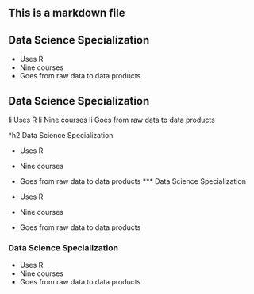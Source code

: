 ## This is a markdown file

## Data Science Specialization 

* Uses R 
* Nine courses 
* Goes from raw data to data products
## Data Science Specialization 

li Uses R 
li Nine courses 
li Goes from raw data to data products

*h2 Data Science Specialization 

* Uses R 
* Nine courses 
* Goes from raw data to data products
*** Data Science Specialization 

* Uses R 
* Nine courses 
* Goes from raw data to data products
### Data Science Specialization 

* Uses R 
* Nine courses 
* Goes from raw data to data products